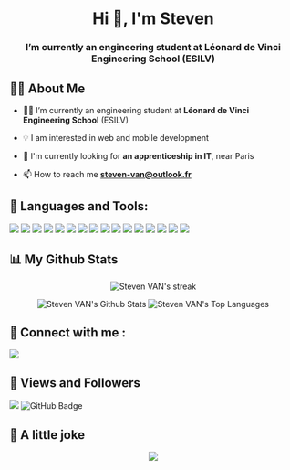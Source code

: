 <h1 align="center">Hi 👋, I'm Steven</h1>
<h3 align="center">I’m currently an engineering student at Léonard de Vinci Engineering School (ESILV)</h3>

## 🙋‍♂️ About Me

- 👨‍🎓 I’m currently an engineering student at **Léonard de Vinci Engineering School** (ESILV)

- 💡 I am interested in web and mobile development 

- 💼 I'm currently looking for **an apprenticeship in IT**, near Paris

- 📫 How to reach me **steven-van@outlook.fr**

## 🚀 Languages and Tools:

<p>
<img src="https://img.shields.io/badge/html5-%23E34F26.svg?style=for-the-badge&logo=html5&logoColor=white">
<img src="https://img.shields.io/badge/css3-%231572B6.svg?style=for-the-badge&logo=css3&logoColor=white">
<img src="https://img.shields.io/badge/tailwindcss-%2338B2AC.svg?style=for-the-badge&logo=tailwind-css&logoColor=white">
<img src="https://img.shields.io/badge/bootstrap-%23563D7C.svg?style=for-the-badge&logo=bootstrap&logoColor=white">
<img src="https://img.shields.io/badge/javascript-%23323330.svg?style=for-the-badge&logo=javascript&logoColor=%23F7DF1E">
<img src="https://img.shields.io/badge/svelte-%23f1413d.svg?style=for-the-badge&logo=svelte&logoColor=white">
<img src="https://img.shields.io/badge/react-%2320232a.svg?style=for-the-badge&logo=react&logoColor=%2361DAFB">
<img src="https://img.shields.io/badge/-cypress-%23E5E5E5?style=for-the-badge&logo=cypress&logoColor=058a5e">
<img src="https://img.shields.io/badge/green%20sock-88CE02?style=for-the-badge&logo=greensock&logoColor=white">

<img src="https://img.shields.io/badge/c%23-%23239120.svg?style=for-the-badge&logo=c-sharp&logoColor=white">
<img src="https://img.shields.io/badge/c++-%2300599C.svg?style=for-the-badge&logo=c%2B%2B&logoColor=white">
<img src="https://img.shields.io/badge/ruby-%23CC342D.svg?style=for-the-badge&logo=ruby&logoColor=white">

<img src="https://img.shields.io/badge/java-%23ED8B00.svg?style=for-the-badge&logo=java&logoColor=white">
<img src="https://img.shields.io/badge/python-3670A0?style=for-the-badge&logo=python&logoColor=ffdd54">
<img src="https://img.shields.io/badge/git-%23F05033.svg?style=for-the-badge&logo=git&logoColor=white">
<img src="https://img.shields.io/badge/shell_script-%23121011.svg?style=for-the-badge&logo=gnu-bash&logoColor=white">
</p>

## 📊 My Github Stats

<p align="center">
<img title="🔥 Get streak stats for your profile at git.io/streak-stats" alt="Steven VAN's streak" src="https://github-readme-streak-stats.herokuapp.com/?user=steven-van&theme=black-ice&hide_border=true&stroke=0000&background=060A0CD0"/>
</p>

<p align="center">
<img alt="Steven VAN's Github Stats" src="https://github-readme-stats.vercel.app/api?username=steven-van&show_icons=true&count_private=true&theme=react&hide_border=true&bg_color=0D1117" />
<img alt="Steven VAN's Top Languages" src="https://github-readme-stats.vercel.app/api/top-langs/?username=steven-van&langs_count=8&count_private=true&layout=compact&theme=react&hide_border=true&bg_color=0D1117" />
</p>

## 🔗 Connect with me :

<a href = "https://www.linkedin.com/in/steven-van/"><img src="https://img.icons8.com/fluent/48/000000/linkedin.png"></a>

## 👀 Views and Followers

<p>
<img src="https://komarev.com/ghpvc/?username=steven-van">
<img src="https://img.shields.io/github/followers/steven-van?label=Followers&style=social" alt="GitHub Badge"></a>
</p>

## 🤡 A little joke

<p align="center">
<img src="https://readme-jokes.vercel.app/api?theme=react" />
</p>

